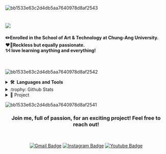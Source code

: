 ![bb1533e63c2d4db5aa7640978d8af2543](https://github.com/user-attachments/assets/62f8a1be-4363-434a-8e10-ab9650c3d718)

<p><h1><img src="https://emojigraph.org/media/72/openmoji/whale_1f40b.png" >
</h1></p>
<p><h4>
✏️Enrolled in the School of Art & Technology at Chung-Ang University.<br>
❤️‍🔥Reckless but equally passionate.<br>
✨I love learning anything and everything!<br>
</h4></p><br>


![bb1533e63c2d4db5aa7640978d8af2542](https://github.com/user-attachments/assets/83405f3d-63ed-4eef-921a-1d01827a6a16)
<details>
<summary><b>🛠️&nbsp;&nbsp;Languages&nbsp;and&nbsp;Tools</b></summary>
  <br/>

![Java](https://img.shields.io/badge/JAVA-007396.svg?&style=flat&logo=java&logoColor=white)&nbsp;
![HTML5](https://img.shields.io/badge/HTML5-E34F26.svg?&style=flat&logo=html5&logoColor=white)&nbsp;
![CSS3](https://img.shields.io/badge/CSS3-%231572B6.svg?&style=flat&logo=css3&logoColor=white)&nbsp;
![JavaScript](https://img.shields.io/badge/JAVASCRIPT-323330.svg?&style=flat&logo=javascript&logoColor=%23F7DF1E)&nbsp;
![TypeScript](https://img.shields.io/badge/TYPESCRIPT-%23007ACC.svg?&style=flat&logo=typescript&logoColor=white)&nbsp;
![Git](https://img.shields.io/badge/GIT-%23F05033.svg?&style=flat&logo=git&logoColor=white)&nbsp;
![GitHub](https://img.shields.io/badge/GITHUB-%23121011.svg?&style=flat&logo=github&logoColor=white)&nbsp;
![NodeJS](https://img.shields.io/badge/NODEJS-339933.svg?&style=flat&logo=node.js&logoColor=white)&nbsp;
![MongoDB](https://img.shields.io/badge/MONGODB-47A248.svg?&style=flat&logo=mongodb&logoColor=white)&nbsp;
![Python](https://img.shields.io/badge/PYTHON-3776AB.svg?&style=flat&logo=python&logoColor=white)&nbsp;
![Cpp](https://img.shields.io/badge/C++-00599C.svg?&style=flat&logo=c%2B%2B&logoColor=white)&nbsp;
![PHOTOSHOP](https://img.shields.io/badge/PHOTOSHOP-31A8FF.svg?&style=flat&logo=adobe-photoshop&logoColor=white)&nbsp;
![ILLUSTRATOR](https://img.shields.io/badge/ILLUSTRATOR-FFAE1A.svg?&style=flat&logo=adobe-illustrator&logoColor=black)&nbsp;
<br>

</details>

<details>
<summary>:trophy: Github Stats</summary>
<img src="https://github-readme-stats.vercel.app/api?username=kmseon0309&show_icons=true&theme=tokyonight">
<img src="https://github-profile-trophy.vercel.app/?username=kmseon0309&theme=tokyonight">
  <br>
</details>

<details>
<summary>📑 Project </summary>
(Planned to be filled in the future...)
</details>




![bb1533e63c2d4db5aa7640978d8af2541](https://github.com/user-attachments/assets/2b6ed14b-de19-46b9-ad77-69a7085f26a9)
<h3 align="center">Join me, full of passion, for an exciting project! Feel free to reach out!</h3>
  <br>
<div align="center">

   [![Gmail Badge](https://img.shields.io/badge/-kmseon0309-c14438?style=flat-square&logo=Gmail&logoColor=white&link=mailto:kmseon0309@cau.ac.kr)](mailto:kmseon0309@cau.ac.kr)
   [![Instagram Badge](https://img.shields.io/badge/-@s.46_.1-F361DC?style=flat-square&labelColor=F361DC&logo=instagram&logoColor=white&link=https://www.instagram.com/s.46_.1/)](https://www.instagram.com/s.46_.1/)
   [![Youtube Badge](https://img.shields.io/badge/-@joolnan717-c4302b?style=flat-square&labelColor=c4302b&logo=youtube&logoColor=white&link=https://www.youtube.com/@user-joolnan717)](https://www.youtube.com/@user-joolnan717)
</div><br>
